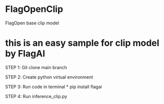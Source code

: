 # FlagOpenClip
FlagOpen base clip model
# this is an easy sample for clip model by FlagAI

STEP 1:
  Git clone main branch

STEP 2:
  Create python virtual environment

STEP 3:
  Run code in terminal
    * pip install flagai

STEP 4:
  Run inference_clip.py
  
  
